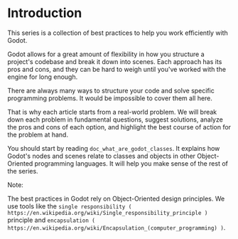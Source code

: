 

Introduction
============

This series is a collection of best practices to help you work efficiently with
Godot.

Godot allows for a great amount of flexibility in how you structure a project's
codebase and break it down into scenes. Each approach has its pros and
cons, and they can be hard to weigh until you've worked with the engine for long enough.

There are always many ways to structure your code and solve specific programming
problems. It would be impossible to cover them all here.

That is why each article starts from a real-world problem. We will break down
each problem in fundamental questions, suggest solutions, analyze the pros and
cons of each option, and highlight the best course of action for the problem at hand.

You should start by reading `doc_what_are_godot_classes`. It explains how
Godot's nodes and scenes relate to classes and objects in other
Object-Oriented programming languages. It will help you make sense of the rest of the series.

Note:


   The best practices in Godot rely on Object-Oriented design principles. We
   use tools like the `single responsibility
   ( https://en.wikipedia.org/wiki/Single_responsibility_principle )` principle and
   `encapsulation ( https://en.wikipedia.org/wiki/Encapsulation_(computer_programming) )`.
